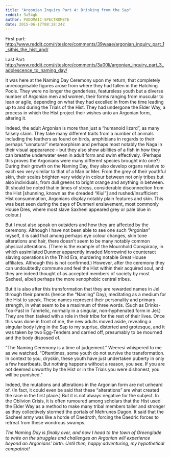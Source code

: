 ```yaml
---
title: "Argonian Inquiry Part 4: Drinking from the Sap"
reddit: 3a54gb
author: PADOMAIC-SPECTROMETE
date: 2015-06-17T08:28:24Z
---
```


First part: http://www.reddit.com/r/teslore/comments/39waae/argonian_inquiry_part_1_sithis_the_hist_and/

Last Part: http://www.reddit.com/r/teslore/comments/3a00li/argonian_inquiry_part_3_adolescence_to_naming_day/

It was here at the Naming Day Ceremony upon my return, that completely unrecognisable figures arose from where they had fallen in the Hatching Pools. They were no longer the genderless, featureless youth but a diverse number of Argonian men and women, their forms ranging from muscular to lean or agile, depending on what they had excelled in from the time leading up to and during the Trials of the Hist. They had undergone the Elder Way, a process in which the Hist project their wishes unto an Argonian form, altering it. 

Indeed, the adult Argonian is more than just a “humanoid lizard”, as many falsely claim. They take many different traits from a number of animals including the feathers as found on birds, amphibians in regards to their perhaps “unnatural” metamorphism and perhaps most notably the Naga in their visual appearance – but they also show abilities of a fish in how they can breathe underwater even in adult form and swim effectively. (Perhaps this proves the Argonians were many different species brought into one?) During their growth on the Naming Day, they also develop organs relative to each sex very similar to that of a Man or Mer. From the grey of their youthful skin, their scales brighten vary widely in colour between not only tribes but also individuals, from dull greens to bright orange and anything in between. (It should be noted that in times of stress, considerable disconnection from the Hist [shunning, known as the dreaded “Kiul”] and rushed/insufficient Hist consummation, Argonians display notably plain features and skin. This was best seen during the days of Dunmeri enslavement, most commonly House Dres, where most slave Saxheel appeared grey or pale blue in colour.) 

But I must also speak on outsiders and how they are affected by the ceremony. Although I have not been able to see one such “Argonian” myself, it is said that among perhaps eye colour changes, skin tone alterations and hair, there doesn’t seem to be many notably common physical alterations. (There is the example of the Mournhold Conspiracy, in which assimilated Dunmer apparently invaded Morrowind to counteract slaving operations in the Third Era, murdering notable Great House affiliates. Although this is not confirmed.) However, after the ceremony they can undoubtedly commune and feel the Hist within their acquired soul, and they are indeed thought of as accepted members of society by most Saxheel, albeit perhaps the more xenophobic central tribes.

But it is also after this transformation that they are rewarded names in Jel through their parents (hence the “Naming” Day), meditating as a medium for the Hist to speak. These names represent their personality and primary strength, in what seem to be a maximum of three words. (Such as Drinks-Too-Fast in Tamrielic, normally in a singular, non-hyphenated form in Jel.) They are then tasked with a role in their tribe for the rest of their lives. Once this was done in front of me, the new adults moved aside, revealing a singular body lying in the Sap to my suprise, distorted and grotesque, and it was taken by two Egg-Tenders and carried off, presumably to be mourned and the body disposed of.

“The Naming Ceremony is a time of judgement.” Weeresi whispered to me as we watched. “Oftentimes, some youth do not survive the transformation. In context to you, dryskin, these youth have just undertaken puberty in only a few heartbeats. But nothing happens without a reason, you see. If you are not deemed unworthy by the Hist or in the Trials you were dishonest, you will be punished.”

Indeed, the mutations and alterations in the Argonian form are not unheard of. (In fact, it could even be said that these “alterations” are what created the race in the first place.) But it is not always negative for the subject. In the Oblivion Crisis, it is often rumoured among scholars that the Hist used the Elder Way as a method to make many tribal members taller and stronger as they collectively stormed the portals of Mehrunes Dagon. It said that the Saxheel army was like a horde of Daedroth, forcing the Daedric forces to retreat from these wondrous swamps. 

*The Naming Day is finally over, and now I head to the town of Greenglade to write on the struggles and challenges an Argonian will experience beyond an Argonians’ birth. Until then, happy adventuring, my hypothetical compatriot!*
